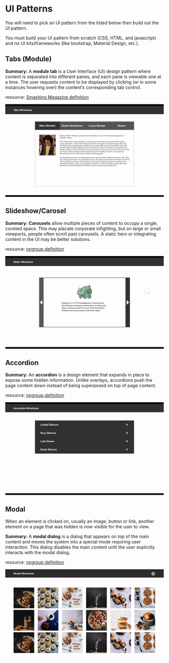 # UI Patterns

You will need to pick an UI pattern from the listed below then build out the UI pattern.

You must build your UI pattern from scratch (CSS, HTML, and javascript) and no UI kits/frameworks (like bootstrap, Material Design, etc.).



##  Tabs (Module)



**Summary:** A **module tab** is a User Interface (UI) design pattern where content is separated into different panes, and each pane is viewable one at a time. The user requests content to be displayed by clicking (or in some instances hovering over) the content’s corresponding tab control.

resource: [Smashing Magazine definition](https://www.smashingmagazine.com/2009/06/module-tabs-in-web-design-best-practices-and-solutions/#:~:text=A%20module%20tab%20is%20a%20User%20Interface%20(UI)%20design%20pattern,the%20content's%20corresponding%20tab%20control.)

![tabs](images/1.gif)



## Slideshow/Carosel



**Summary:** **Carousels** allow multiple pieces of content to occupy a single, coveted space. This may placate corporate infighting, but on large or small viewports, people often scroll past carousels. A static hero or integrating content in the UI may be better solutions. 

resource: [nngroup definition](https://www.nngroup.com/articles/designing-effective-carousels/#:~:text=Summary%3A%20Carousels%20allow%20multiple%20pieces,UI%20may%20be%20better%20solutions.)



![tabs](images/2.gif)




## Accordion



**Summary:** An **accordion** is a design element that expands in place to expose some hidden information. Unlike overlays, accordions push the page content down instead of being superposed on top of page content.

resource: [nngroup definition](https://www.nngroup.com/articles/mobile-accordions/)



![tabs](images/3.gif)



## Modal



When an element is clicked on, usually an image, button or link, another element on a page that was hidden is now visible for the user to view.

**Summary:** A **modal dialog** is a dialog that appears on top of the main content and moves the system into a special mode requiring user interaction. This dialog disables the main content until the user explicitly interacts with the modal dialog.

resource: [nngroup definition](https://www.nngroup.com/articles/modal-nonmodal-dialog/)



![tabs](images/4.gif)

